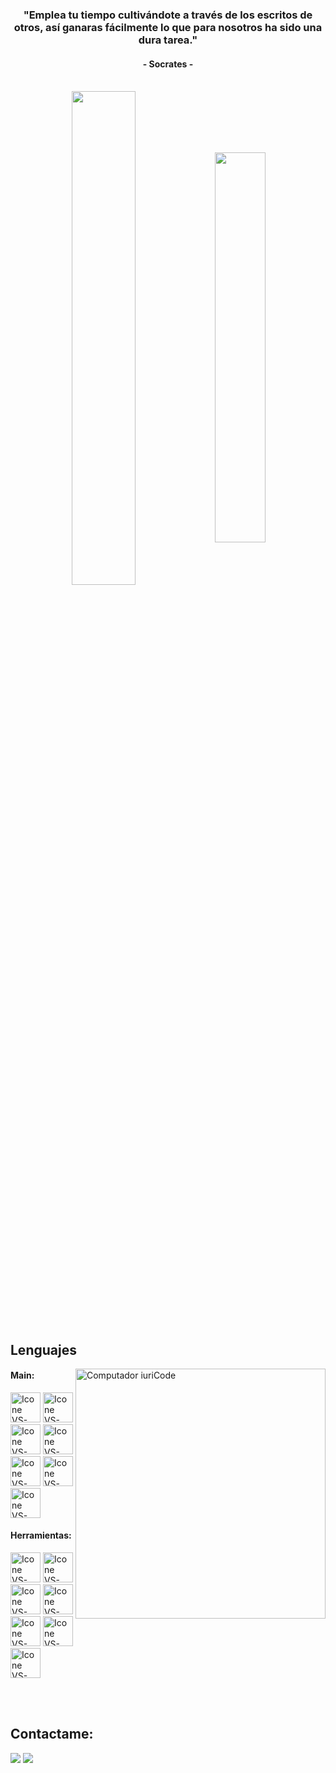 
<h3 align="center">"Emplea tu tiempo cultivándote  a través de los escritos de otros, así ganaras fácilmente lo que para nosotros ha sido una dura tarea."</h3>
<h4 align="center">- Socrates -</h4>

<br>

<div align="center" style="margin-bottom:200px">
 <img width=45% align="center" src="https://github-readme-stats.vercel.app/api?username=zaphkie1&theme=apprentice&show_icons=true" />
 <img width=40% align="center" src="https://github-readme-stats.vercel.app/api/top-langs/?username=zaphkie1&layout=compact&theme=apprentice" />
</div>


<br>

## Lenguajes

<img src="https://raw.githubusercontent.com/MicaelliMedeiros/micaellimedeiros/master/image/computer-illustration.png" min-width="400px" max-width="400px" width="400px" align="right" alt="Computador iuriCode">

#### Main:
  [<img height="48px" width="48px" alt="Icone VS-Code" src="https://skillicons.dev/icons?i=html"/>](https://developer.mozilla.org/en-US/docs/Web/HTML)
  [<img height="48px" width="48px" alt="Icone VS-Code" src="https://skillicons.dev/icons?i=css"/>](https://developer.mozilla.org/en-US/docs/Web/CSS)
  [<img height="48px" width="48px" alt="Icone VS-Code" src="https://skillicons.dev/icons?i=js"/>](https://developer.mozilla.org/en-US/docs/Web/JavaScript)
  [<img height="48px" width="48px" alt="Icone VS-Code" src="https://skillicons.dev/icons?i=java"/>](https://devdocs.io/openjdk~21/)
  [<img height="48px" width="48px" alt="Icone VS-Code" src="https://skillicons.dev/icons?i=mongo"/>](https://www.mongodb.com/docs/)
  [<img height="48px" width="48px" alt="Icone VS-Code" src="https://skillicons.dev/icons?i=python"/>](https://docs.python.org/3/)
  [<img height="48px" width="48px" alt="Icone VS-Code" src="https://skillicons.dev/icons?i=sublime"/>](https://www.sublimetext.com/docs/)
  



#### Herramientas:

  [<img height="48px" width="48px" alt="Icone VS-Code" src="https://skillicons.dev/icons?i=vscode"/>](https://code.visualstudio.com/)
  [<img height="48px" width="48px" alt="Icone VS-Code" src="https://skillicons.dev/icons?i=github"/>](https://github.com/)
  [<img height="48px" width="48px" alt="Icone VS-Code" src="https://skillicons.dev/icons?i=git"/>](https://git-scm.com/)
  [<img height="48px" width="48px" alt="Icone VS-Code" src="https://skillicons.dev/icons?i=eclipse"/>](https://eclipseide.org/)
  [<img height="48px" width="48px" alt="Icone VS-Code" src="https://skillicons.dev/icons?i=webstorm"/>](https://www.jetbrains.com/es-es/webstorm/)
  [<img height="48px" width="48px" alt="Icone VS-Code" src="https://skillicons.dev/icons?i=idea"/>](https://www.jetbrains.com/es-es/idea/)
  [<img height="48px" width="48px" alt="Icone VS-Code" src="https://skillicons.dev/icons?i=pycharm"/>](https://www.jetbrains.com/es-es/pycharm/)
  

<br>





<br>

## Contactame:
<div>
<a href="https://www.instagram.com/__amadeuz__/" target="_blank"><img loading="lazy" src="https://img.shields.io/badge/-Instagram-%23E4405F?style=for-the-badge&logo=instagram&logoColor=white" target="_blank"></a>
<a href="https://www.linkedin.com/in/edgar-israel-trejo-vazquez-0037b725b/" target="_blank"><img loading="lazy" src="https://img.shields.io/badge/-LinkedIn-%230077B5?style=for-the-badge&logo=linkedin&logoColor=white" target="_blank"></a>   
</div>
